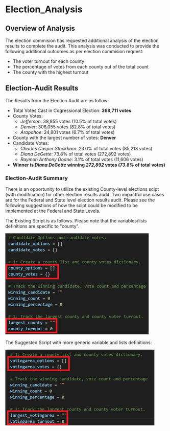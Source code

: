 # Election_Analysis

## Overview of Analysis 

The election commision has requested additional analysis of the election results to complete the audit. This analysis was conducted to provide the following additional outcomes as per election commision request:
* The voter turnout for each county
* The percentage of votes from each county out of the total count
* The county with the highest turnout

## Election-Audit Results

The Results from the Election Audit are as follow:

* Total Votes Cast in Cogressional Election: **369,711 votes**
* County Votes:
  - *Jefferson*: 38,855 votes (10.5% of total votes)
  - *Denver*: 306,055 votes (82.8% of total votes)
  - *Arapahoe*: 24,801 votes (6.7% of total votes)
* County with the largest number of votes: **Denver**
* Candidate Votes:
  - *Charles Casper Stockham*: 23.0% of total votes (85,213 votes)
  - *Diana DeGette*: 73.8% of total votes (272,892 votes)
  - *Raymon Anthony Doane*: 3.1% of total votes (11,606 votes)
* **Winner is _Diana DeGette_ winning _272,892_ votes (_73.8%_ of total votes)**

### Election-Audit Summary

There is an opportunity to utilize the existing County-level elections scipt (with modification) for other election results audit. Two impactful use cases are for the Federal and State level election results audit. Please see the following suggestions of how the scipt could be modified to be implemented at the Federal and State Levels.

The Existing Script is as follows. Please note that the variables/lists definitions are specific to "county".

![](https://github.com/SBaig01/Election_Analysis/blob/098500a23ab8682a1464b1cbc0f520360a0a1b42/Existing%20County.png)
   
The Suggested Script with more generic variable and lists definitions:

![](https://github.com/SBaig01/Election_Analysis/blob/60a682f22ac5684761af2518d6e8854a28b5a1c5/Suggestion%201.png)
